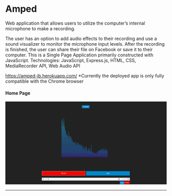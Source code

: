 # Amped
Web application that allows users to utilize the computer’s internal microphone to make a recording.

  The user has an option to add audio effects to their recording and use a sound visualizer to monitor the microphone input levels. After the recording is finished, the user can share their file on Facebook or save it to their computer. This is a Single Page Application primarily constructed with JavaScript.
Technologies: JavaScript, Express.js, HTML, CSS, MediaRecorder API, Web Audio API

https://amped-jb.herokuapp.com/
*Currently the deployed app is only fully compatible with the Chrome browser

#### Home Page ####
![Alt text](/public/images/Amped.png)
***
